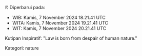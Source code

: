 ⏰ Diperbarui pada:
- WIB: Kamis, 7 November 2024 18.21.41 UTC
- WITA: Kamis, 7 November 2024 19.21.41 UTC
- WIT: Kamis, 7 November 2024 20.21.41 UTC

Kutipan Inspiratif:
"Law is born from despair of human nature."


Kategori: nature

